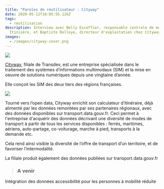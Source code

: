 ```yaml
---
title: "Paroles de réutilisateur : Cityway"
date: 2020-05-12T16:05:55.126Z
tags:
  - réutilisation
description: Interview avec Nelly Escoffier, responsable centrale de mobilité
  Itinisère, et Baptiste Delloye, directeur d'exploitation chez Cityway xx
images:
  - /images/cityway-cover.png
---
```

![](/images/unnamed-1-.png)

<!--StartFragment-->

[Cityway](https://www.cityway.fr/), filiale de Transdev, est une entreprise spécialisée dans le traitement des systèmes d’informations multimodaux (SIM) et la mise en oeuvre de solutions numériques depuis une vingtaine d’année.

Elle conçoit les SIM des deux tiers des régions françaises.

<!--EndFragment-->

<!--StartFragment-->

![](/images/unnamed-3-.png)

Tourné vers l’open data, Cityway enrichit son calculateur d’itinéraire, déjà alimenté par les données remontées par ses partenaires régionaux, avec des données disponibles sur transport.data.gouv.fr. Ceci permet à l'entreprise d'acquérir des données décrivant une diversité de modes de transport à partir de tous les services disponibles : ferrés, maritimes, aériens, auto-partage, co-voiturage, marche à pied, transports à la demande etc.

Cela rend ainsi  visible la diversité de l’offre de transport d’un territoire, et de favoriser l’intermodalité.

La filiale produit également des données publiées sur transport.data.gouv.fr

<!--EndFragment-->

> ### **A venir**

<!--StartFragment-->

Intégration des données accessibilité pour les personnes à mobilité réduite 

<!--EndFragment-->